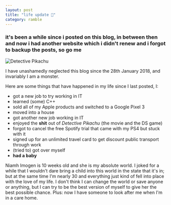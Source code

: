```yaml
---
layout: post
title: "life update 👶"
category: ramble
---
```


### it's been a while since i posted on this blog, in between then and now i had another website which i didn't renew and i forgot to backup the posts, so go me

![Detective Pikachu](https://i.imgur.com/yQZEeaAl.png)

I have unashamedly neglected this blog since the 28th January 2018, and
 invariably I am a monster.

Here are some things that have happened in my life since I last posted, I:

* got a new job to try working in IT
* learned (some) C++
* sold all of my Apple products and switched to a Google Pixel 3
* moved into a house
* got another new job working in IT
* enjoyed the **shit** out of *Detective Pikachu* (the movie and the DS game)
* forgot to cancel the free Spotify trial that came with my PS4 but stuck with it
* signed up for an unlimited travel card to get discount public transport through work
* (tried to) got over myself
* **had a baby**

Niamh Imogen is 10 weeks old and she is my absolute world. I joked for a while
 that I wouldn't dare bring a child into this world in the state that it's in;
 but at the same time I'm nearly 30 and everything just kind of fell
 into place with the love of my life. I don't think I can change the world or
 save anyone or anything, but I can try to be the best version of myself to
 give her the best possible chance. Plus: now I have someone to look after me
 when I'm in a care home.
